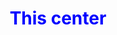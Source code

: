 <!DOCTYPE html>
<html>
  <body>
    <h1 style="color: blue; text-align: center;">This center</h1>
  </body>
  </html>
